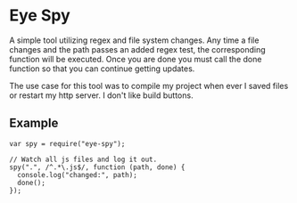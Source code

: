 # Eye Spy

A simple tool utilizing regex and file system changes. Any time a file changes and the path passes an added regex test, the corresponding function will be executed. Once you are done you must call the done function so that you can continue getting updates.

The use case for this tool was to compile my project when ever I saved files or restart my http server. I don't like build buttons.

## Example

```
var spy = require("eye-spy");

// Watch all js files and log it out.
spy(".", /^.*\.js$/, function (path, done) {
  console.log("changed:", path);
  done();
});
```
